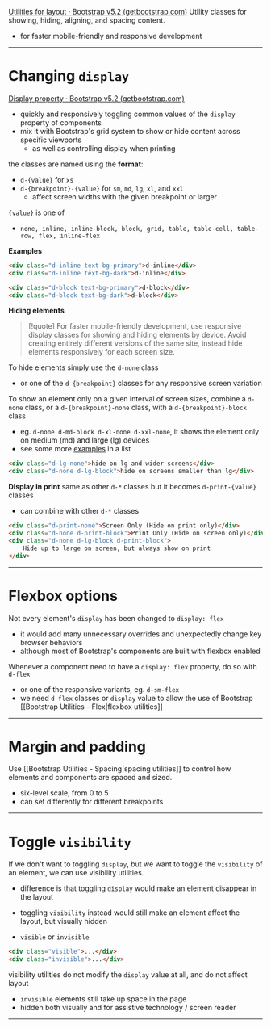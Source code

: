 [Utilities for layout · Bootstrap v5.2 (getbootstrap.com)](https://getbootstrap.com/docs/5.2/layout/utilities/)
Utility classes for showing, hiding, aligning, and spacing content.
* for faster mobile-friendly and responsive development
___

# Changing `display`
[Display property · Bootstrap v5.2 (getbootstrap.com)](https://getbootstrap.com/docs/5.2/utilities/display/)
* quickly and responsively toggling common values of the `display` property of components
* mix it with Bootstrap's grid system to show or hide content across specific viewports
	* as well as controlling display when printing

the classes are named using the **format**:
* `d-{value}` for `xs`
* `d-{breakpoint}-{value}` for `sm`, `md`, `lg`, `xl`, and `xxl`
	* affect screen widths with the given breakpoint or larger

`{value}` is  one of
* `none, inline, inline-block, block, grid, table, table-cell, table-row, flex, inline-flex`

**Examples**
```html
<div class="d-inline text-bg-primary">d-inline</div>
<div class="d-inline text-bg-dark">d-inline</div>

<div class="d-block text-bg-primary">d-block</div>
<div class="d-block text-bg-dark">d-block</div>
```


**Hiding elements**

> [!quote]
> For faster mobile-friendly development, use responsive display classes for showing and hiding elements by device. Avoid creating entirely different versions of the same site, instead hide elements responsively for each screen size.

To hide elements simply use the `d-none` class
* or one of the `d-{breakpoint}` classes for any responsive screen variation

To show an element only on a given interval of screen sizes, combine a `d-none` class, or a `d-{breakpoint}-none` class, with a `d-{breakpoint}-block` class
* eg. `d-none d-md-block d-xl-none d-xxl-none`, it shows the element only on medium (md) and large (lg) devices
* see some more [examples](https://getbootstrap.com/docs/5.2/utilities/display/#hiding-elements) in a list

```html
<div class="d-lg-none">hide on lg and wider screens</div>
<div class="d-none d-lg-block">hide on screens smaller than lg</div>
```


**Display in print**
same as other `d-*` classes but it becomes `d-print-{value}` classes
* can combine with other `d-*` classes

```html
<div class="d-print-none">Screen Only (Hide on print only)</div>
<div class="d-none d-print-block">Print Only (Hide on screen only)</div>
<div class="d-none d-lg-block d-print-block">
	Hide up to large on screen, but always show on print
</div>
```
___

# Flexbox options

Not every element's `display` has been changed to `display: flex`
* it would add many unnecessary overrides and unexpectedly change key browser behaviors
* although most of Bootstrap's components are built with flexbox enabled

Whenever a component need to have a `display: flex` property, do so with `d-flex`
* or one of the responsive variants, eg. `d-sm-flex`
* we need `d-flex` classes or `display` value to allow the use of Bootstrap [[Bootstrap Utilities - Flex|flexbox utilities]]
___

# Margin and padding

Use [[Bootstrap Utilities - Spacing|spacing utilities]] to control how elements and components are spaced and sized.
* six-level scale, from 0 to 5
* can set differently for different breakpoints
___

# Toggle `visibility`

If we don't want to toggling `display`, but we want to toggle the `visibility` of an element,
we can use visibility utilities.
* difference is that toggling `display` would make an element disappear in the layout
* toggling `visibility` instead would still make an element affect the layout, but visually hidden

* `visible` or `invisible`
```html
<div class="visible">...</div>
<div class="invisible">...</div>
```

visibility utilities do not modify the `display` value at all, and do not affect layout
* `invisible` elements still take up space in the page
* hidden both visually and for assistive technology / screen reader
___
